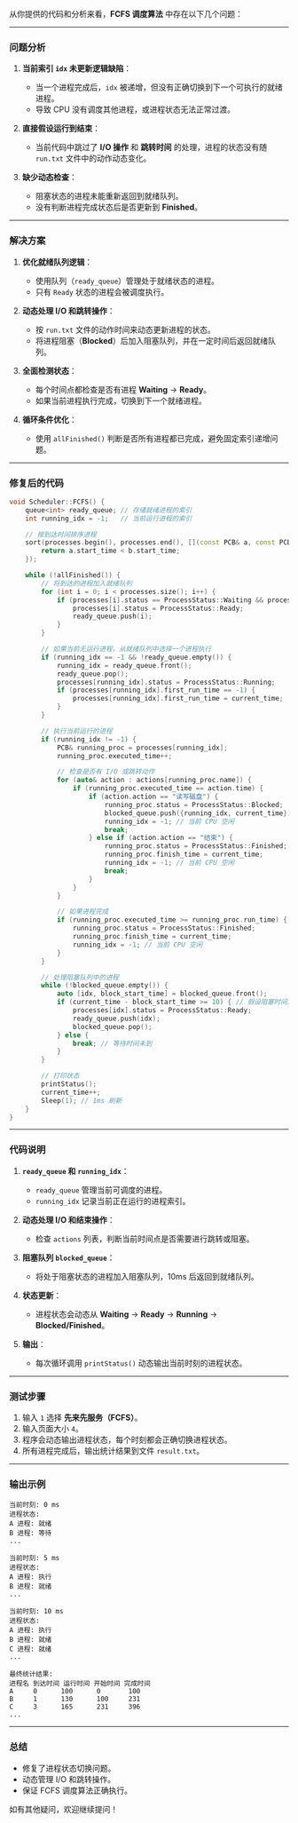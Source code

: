 从你提供的代码和分析来看，**FCFS 调度算法** 中存在以下几个问题：

---

### **问题分析**

1. **当前索引 `idx` 未更新逻辑缺陷**：
    
    - 当一个进程完成后，`idx` 被递增，但没有正确切换到下一个可执行的就绪进程。
    - 导致 CPU 没有调度其他进程，或进程状态无法正常过渡。
2. **直接假设运行到结束**：
    
    - 当前代码中跳过了 **I/O 操作** 和 **跳转时间** 的处理，进程的状态没有随 `run.txt` 文件中的动作动态变化。
3. **缺少动态检查**：
    
    - 阻塞状态的进程未能重新返回到就绪队列。
    - 没有判断进程完成状态后是否更新到 **Finished**。

---

### **解决方案**

1. **优化就绪队列逻辑**：
    
    - 使用队列（`ready_queue`）管理处于就绪状态的进程。
    - 只有 `Ready` 状态的进程会被调度执行。
2. **动态处理 I/O 和跳转操作**：
    
    - 按 `run.txt` 文件的动作时间来动态更新进程的状态。
    - 将进程阻塞（**Blocked**）后加入阻塞队列，并在一定时间后返回就绪队列。
3. **全面检测状态**：
    
    - 每个时间点都检查是否有进程 **Waiting** → **Ready**。
    - 如果当前进程执行完成，切换到下一个就绪进程。
4. **循环条件优化**：
    
    - 使用 `allFinished()` 判断是否所有进程都已完成，避免固定索引递增问题。

---

### **修复后的代码**

```cpp
void Scheduler::FCFS() {
    queue<int> ready_queue; // 存储就绪进程的索引
    int running_idx = -1;   // 当前运行进程的索引

    // 按到达时间排序进程
    sort(processes.begin(), processes.end(), [](const PCB& a, const PCB& b) {
        return a.start_time < b.start_time;
    });

    while (!allFinished()) {
        // 将到达的进程加入就绪队列
        for (int i = 0; i < processes.size(); i++) {
            if (processes[i].status == ProcessStatus::Waiting && processes[i].start_time <= current_time) {
                processes[i].status = ProcessStatus::Ready;
                ready_queue.push(i);
            }
        }

        // 如果当前无运行进程，从就绪队列中选择一个进程执行
        if (running_idx == -1 && !ready_queue.empty()) {
            running_idx = ready_queue.front();
            ready_queue.pop();
            processes[running_idx].status = ProcessStatus::Running;
            if (processes[running_idx].first_run_time == -1) {
                processes[running_idx].first_run_time = current_time;
            }
        }

        // 执行当前运行的进程
        if (running_idx != -1) {
            PCB& running_proc = processes[running_idx];
            running_proc.executed_time++;

            // 检查是否有 I/O 或跳转动作
            for (auto& action : actions[running_proc.name]) {
                if (running_proc.executed_time == action.time) {
                    if (action.action == "读写磁盘") {
                        running_proc.status = ProcessStatus::Blocked;
                        blocked_queue.push({running_idx, current_time}); // 记录阻塞起始时间
                        running_idx = -1; // 当前 CPU 空闲
                        break;
                    } else if (action.action == "结束") {
                        running_proc.status = ProcessStatus::Finished;
                        running_proc.finish_time = current_time;
                        running_idx = -1; // 当前 CPU 空闲
                        break;
                    }
                }
            }

            // 如果进程完成
            if (running_proc.executed_time >= running_proc.run_time) {
                running_proc.status = ProcessStatus::Finished;
                running_proc.finish_time = current_time;
                running_idx = -1; // 当前 CPU 空闲
            }
        }

        // 处理阻塞队列中的进程
        while (!blocked_queue.empty()) {
            auto [idx, block_start_time] = blocked_queue.front();
            if (current_time - block_start_time >= 10) { // 假设阻塞时间为10ms
                processes[idx].status = ProcessStatus::Ready;
                ready_queue.push(idx);
                blocked_queue.pop();
            } else {
                break; // 等待时间未到
            }
        }

        // 打印状态
        printStatus();
        current_time++;
        Sleep(1); // 1ms 刷新
    }
}
```

---

### **代码说明**

1. **`ready_queue` 和 `running_idx`**：
    
    - `ready_queue` 管理当前可调度的进程。
    - `running_idx` 记录当前正在运行的进程索引。
2. **动态处理 I/O 和结束操作**：
    
    - 检查 `actions` 列表，判断当前时间点是否需要进行跳转或阻塞。
3. **阻塞队列 `blocked_queue`**：
    
    - 将处于阻塞状态的进程加入阻塞队列，10ms 后返回到就绪队列。
4. **状态更新**：
    
    - 进程状态会动态从 **Waiting** → **Ready** → **Running** → **Blocked/Finished**。
5. **输出**：
    
    - 每次循环调用 `printStatus()` 动态输出当前时刻的进程状态。

---

### **测试步骤**

1. 输入 `1` 选择 **先来先服务（FCFS）**。
2. 输入页面大小 `4`。
3. 程序会动态输出进程状态，每个时刻都会正确切换进程状态。
4. 所有进程完成后，输出统计结果到文件 `result.txt`。

---

### **输出示例**

```plaintext
当前时刻: 0 ms
进程状态:
A 进程: 就绪
B 进程: 等待
...

当前时刻: 5 ms
进程状态:
A 进程: 执行
B 进程: 就绪
...

当前时刻: 10 ms
进程状态:
A 进程: 执行
B 进程: 就绪
C 进程: 就绪
...

最终统计结果:
进程名 到达时间 运行时间 开始时间 完成时间
A     0      100      0       100
B     1      130      100     231
C     3      165      231     396
...
```

---

### **总结**

- 修复了进程状态切换问题。
- 动态管理 I/O 和跳转操作。
- 保证 FCFS 调度算法正确执行。

如有其他疑问，欢迎继续提问！